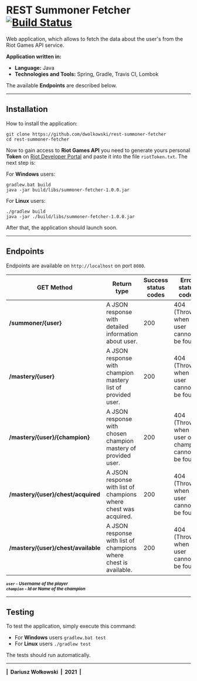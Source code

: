 # REST Summoner Fetcher [![Build Status](https://app.travis-ci.com/dwolkowski/rest-summoner-fetcher.svg?branch=master)](https://app.travis-ci.com/dwolkowski/rest-summoner-fetcher)
Web application, which allows to fetch the data about the user's from the Riot Games API service.

**Application written in:**
- **Language:** Java
- **Technologies and Tools:** Spring, Gradle, Travis CI, Lombok

The available **Endpoints** are described below.
___
## Installation
How to install the application:
```
git clone https://github.com/dwolkowski/rest-summoner-fetcher
cd rest-summoner-fetcher
```

Now to gain access to **Riot Games API** you need to generate yours personal **Token** on [Riot Developer Portal](https://developer.riotgames.com/)
and paste it into the file `riotToken.txt`. The next step is:

For **Windows** users:
```
gradlew.bat build
java -jar build/libs/summoner-fetcher-1.0.0.jar
```
For **Linux** users:
```
./gradlew build 
java -jar ./build/libs/summoner-fetcher-1.0.0.jar
```
After that, the application should launch soon.
___
## Endpoints

Endpoints are available on `http://localhost` on port `8080`.

| GET Method                          | Return type                                                   | Success status codes   | Error status codes                     |
| ------------------------------------| --------------------------------------------------------------| ---------------------  | ---------------------------------------|
| **/summoner/{user}**                | A JSON response with detailed information about user.         | 200                    | 404 (Thrown when user cannot be found) |
| **/mastery/{user}**                 | A JSON response with champion mastery list of provided user.  | 200                    | 404 (Thrown when user cannot be found) |
| **/mastery/{user}/{champion}**      | A JSON response with chosen champion mastery of provided user.| 200                    | 404 (Thrown when user or champion cannot be found) |
| **/mastery/{user}/chest/acquired**  | A JSON response with list of champions where chest was acquired.  | 200                | 404 (Thrown when user cannot be found) |
| **/mastery/{user}/chest/available** | A JSON response with list of champions where chest is available.  | 200                | 404 (Thrown when user cannot be found) |

<sup> ***`user` - Username of the player*** </sup> <br />
<sup> ***`champion` - Id or Name of the champion*** </sup>
___
## Testing
To test the application, simply execute this command:
- For **Windows** users `gradlew.bat test`
- For **Linux** users `./gradlew test`

The tests should run automatically.

___
<div><b> |&nbsp; Dariusz Wołkowski &nbsp;|&nbsp; 2021 &nbsp;| </b> </div>




